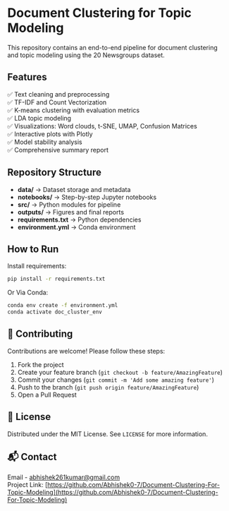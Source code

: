 # Document Clustering for Topic Modeling

This repository contains an end-to-end pipeline for document clustering and topic modeling using the 20 Newsgroups dataset.

## Features

✅ Text cleaning and preprocessing  
✅ TF-IDF and Count Vectorization  
✅ K-means clustering with evaluation metrics  
✅ LDA topic modeling  
✅ Visualizations: Word clouds, t-SNE, UMAP, Confusion Matrices  
✅ Interactive plots with Plotly  
✅ Model stability analysis  
✅ Comprehensive summary report

## Repository Structure

- **data/** → Dataset storage and metadata  
- **notebooks/** → Step-by-step Jupyter notebooks  
- **src/** → Python modules for pipeline  
- **outputs/** → Figures and final reports  
- **requirements.txt** → Python dependencies  
- **environment.yml** → Conda environment

## How to Run

Install requirements:

```bash
pip install -r requirements.txt
```
Or Via Conda:

```bash
conda env create -f environment.yml
conda activate doc_cluster_env
```

## 🤝 Contributing
Contributions are welcome! Please follow these steps:
1. Fork the project
2. Create your feature branch (`git checkout -b feature/AmazingFeature`)
3. Commit your changes (`git commit -m 'Add some amazing feature'`)
4. Push to the branch (`git push origin feature/AmazingFeature`)
5. Open a Pull Request

## 📜 License
Distributed under the MIT License. See `LICENSE` for more information.

## 📬 Contact
Email - abhishek261kumar@gmail.com  
Project Link: [https://github.com/Abhishek0-7/Document-Clustering-For-Topic-Modeling](https://github.com/Abhishek0-7/Document-Clustering-For-Topic-Modeling)
